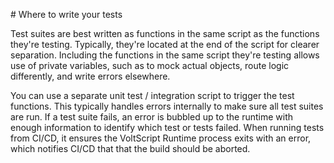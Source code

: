 # Where to write your tests

Test suites are best written as functions in the same script as the functions they're testing. Typically, they're located at the end of the script for clearer separation. Including the functions in the same script they're testing allows use of private variables, such as to mock actual objects, route logic differently, and write errors elsewhere.

You can use a separate unit test / integration script to trigger the test functions. This typically handles errors internally to make sure all test suites are run. If a test suite fails, an error is bubbled up to the runtime with enough information to identify which test or tests failed. When running tests from CI/CD, it ensures the VoltScript Runtime process exits with an error, which notifies CI/CD that that the build should be aborted.